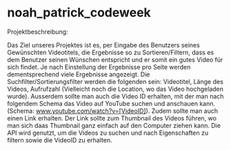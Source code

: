 # noah_patrick_codeweek

Projektbeschreibung:

Das Ziel unseres Projektes ist es, per Eingabe des Benutzers seines Gewünschten Videotitels, die Ergebnisse so zu Sortieren/Filtern, dass es dem Benutzer seinen Wünschen entspricht und er somit ein gutes Video für sich findet. Je nach Einstellung der Ergebnisse pro Seite werden dementsprechend viele Ergebnisse angezeigt. Die Suchfilter/Sortierungsfilter werden die folgenden sein: Videotitel, Länge des Videos, Aufrufzahl (Vielleicht noch die Location, wo das Video hochgeladen wurde). Ausserdem sollte man auch die Video ID erhalten, mit der man nach folgendem Schema das Video auf YouTube suchen und anschauen kann. (Schema: www.youtube.com/watch?v=[VideoID]). Zudem sollte man auch einen Link erhalten. Der Link sollte zum Thumbnail des Videos führen, wo man sich daas Thumbnail ganz einfach auf den Computer ziehen kann. Die API wird genutzt, um die Videos zu suchen und nach Eigenschaften zu filtern sowie die VideoID zu erhalten.
